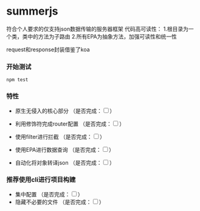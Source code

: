 # summerjs

符合个人要求的仅支持json数据传输的服务器框架
代码高可读性：
1.根目录为一个类，类中的方法为子路由
2.所有EPA为抽象方法，加强可读性和统一性

request和response封装借鉴了koa

###  开始测试
```
npm test
```
###  特性
-  原生无侵入的核心部分 （是否完成：<input type="checkbox">）

-  利用修饰符完成router配置  （是否完成：<input type="checkbox">）

-  使用filter进行拦截    （是否完成：<input type="checkbox">）

-  使用EPA进行数据查询    （是否完成：<input type="checkbox">）

-  自动化将对象转译json （是否完成：<input type="checkbox">）

### 推荐使用cli进行项目构建

- 集中配置 （是否完成：<input type="checkbox">）
- 隐藏不必要的文件 （是否完成：<input type="checkbox">）


